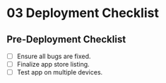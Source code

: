# 03 Deployment Checklist

## Pre-Deployment Checklist
- [ ] Ensure all bugs are fixed.
- [ ] Finalize app store listing.
- [ ] Test app on multiple devices.